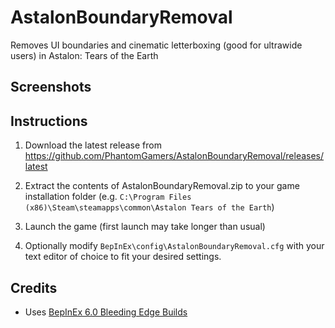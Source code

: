 # AstalonBoundaryRemoval

 Removes UI boundaries and cinematic letterboxing (good for ultrawide users) in Astalon: Tears of the Earth

## Screenshots

## Instructions

1. Download the latest release from <https://github.com/PhantomGamers/AstalonBoundaryRemoval/releases/latest>

2. Extract the contents of AstalonBoundaryRemoval.zip to your game installation folder (e.g. `C:\Program Files (x86)\Steam\steamapps\common\Astalon Tears of the Earth`)

3. Launch the game (first launch may take longer than usual)

4. Optionally modify `BepInEx\config\AstalonBoundaryRemoval.cfg` with your text editor of choice to fit your desired settings.

## Credits

- Uses [BepInEx 6.0 Bleeding Edge Builds](https://github.com/BepInEx/BepInEx)
